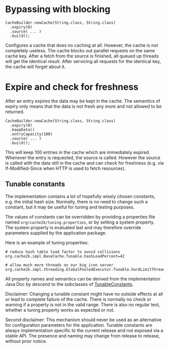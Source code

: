 


# Bypassing with blocking

    CacheBuilder.newCache(String.class, String.class)
      .expiry(0)
      .source( ... )
      .build();

Configures a cache that does no caching at all. However, the cache is not completely
useless. The cache blocks out parallel requests on the same cache key. After a
fetch from the source is finished, all queued up threads will get the identical
result. After servicing all requests for the identical key, the cache will forget
about it.

# Expire and check for freshness

After an entry expires the data may be kept in the cache. The semantics of expiry
only means that the data is not fresh any more and not allowed to be returned.

    CacheBuilder.newCache(String.class, String.class)
      .expiry(0)
      .keepData()
      .entryCapacity(100)
      .source( ... )
      .build();

This will keep 100 entries in the cache which are immediately expired. Whenever the
entry is requested, the source is called. However the source is called with the data
still in the cache and can check for freshness (e.g. via If-Modified-Since when
HTTP is used to fetch resources).

## Tunable constants

The implementation contains a lot of hopefully wisely chosen constants, e.g. the
 initial hash size. Normally, there is no need to change such a constant, but
 it may be useful for tuning and testing purposes.

The values of constants can be overridden by providing a properties file
 named `org/cache2k/tuning.properties`, or by setting a system property.
 The system property is evaluated last and may therefore override parameters
 supplied by the application package.
 
Here is an example of tuning properties:

    # reduce hash table load factor to avoid collisions
    org.cache2k.impl.BaseCache.Tunable.hashLoadPercent=42
    
    # allow much more threads on our big iron server
    org.cache2k.impl.threading.GlobalPooledExecutor.Tunable.hardLimitThreadCount=2000

All property names and semantics can be derived from the implementation Java Doc
 by descend to the subclasses of 
 [TunableConstants](/cache2k-core/apidocs/org/cache2k/impl/util/TunableConstants.html).

Disclaimer: Changing a tunable constant might have no outside effects at all
 or lead to complete failure of the cache. There is normally no check or warning
 if a property is not in the valid range. There is also no regular test, whether
 a tuning property works as expected or not.

Second disclaimer: This mechanism should never be used as an alternative for
configuration parameters for the application. Tunable constants are always
implementation specific to the current release and not exposed via a
stable API. The presence and naming may change from release to release, 
without prior notice.
